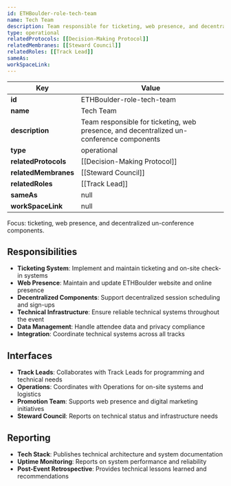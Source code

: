 ```yaml
---
id: ETHBoulder-role-tech-team
name: Tech Team
description: Team responsible for ticketing, web presence, and decentralized un-conference components
type: operational
relatedProtocols: [[Decision-Making Protocol]]
relatedMembranes: [[Steward Council]]
relatedRoles: [[Track Lead]]
sameAs:
workSpaceLink: 
---
```

<!-- YAML-SNAPSHOT:START -->
| Key | Value |
| --- | ----- |
| **id** | ETHBoulder-role-tech-team |
| **name** | Tech Team |
| **description** | Team responsible for ticketing, web presence, and decentralized un-conference components |
| **type** | operational |
| **relatedProtocols** | [[Decision-Making Protocol]] |
| **relatedMembranes** | [[Steward Council]] |
| **relatedRoles** | [[Track Lead]] |
| **sameAs** | null |
| **workSpaceLink** | null |

<!-- YAML-SNAPSHOT:END -->
Focus: ticketing, web presence, and decentralized un-conference components.

## Responsibilities

- **Ticketing System**: Implement and maintain ticketing and on-site check-in systems
- **Web Presence**: Maintain and update ETHBoulder website and online presence
- **Decentralized Components**: Support decentralized session scheduling and sign-ups
- **Technical Infrastructure**: Ensure reliable technical systems throughout the event
- **Data Management**: Handle attendee data and privacy compliance
- **Integration**: Coordinate technical systems across all tracks

## Interfaces

- **Track Leads**: Collaborates with Track Leads for programming and technical needs
- **Operations**: Coordinates with Operations for on-site systems and logistics
- **Promotion Team**: Supports web presence and digital marketing initiatives
- **Steward Council**: Reports on technical status and infrastructure needs

## Reporting

- **Tech Stack**: Publishes technical architecture and system documentation
- **Uptime Monitoring**: Reports on system performance and reliability
- **Post-Event Retrospective**: Provides technical lessons learned and recommendations